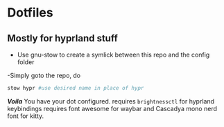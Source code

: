 # Dotfiles
## Mostly for hyprland stuff

- Use gnu-stow to create a symlick between this repo and the config folder

-Simply goto the repo, do 
``` bash
stow hypr #use desired name in place of hypr
```
***Voila*** You have your dot configured.
requires `brightnessctl` for hyprland keybindings
requires font awesome for waybar 
and Cascadya mono nerd font for kitty.

